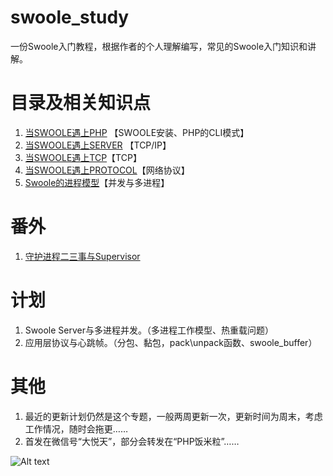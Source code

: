 # swoole_study
一份Swoole入门教程，根据作者的个人理解编写，常见的Swoole入门知识和讲解。

# 目录及相关知识点

1. [当SWOOLE遇上PHP](https://github.com/szyhf/swoole_study/blob/master/当SWOOLE遇上PHP.md) 【SWOOLE安装、PHP的CLI模式】
2. [当SWOOLE遇上SERVER](https://github.com/szyhf/swoole_study/blob/master/当SWOOLE遇上SERVER.md) 【TCP/IP】
3. [当SWOOLE遇上TCP](https://github.com/szyhf/swoole_study/blob/master/当SWOOLE遇上TCP.md)【TCP】
4. [当SWOOLE遇上PROTOCOL](https://github.com/szyhf/swoole_study/blob/master/当SWOOLE遇上PROTOCOL.md)【网络协议】
5. [Swoole的进程模型](https://github.com/szyhf/swoole_study/blob/master/Swoole的进程模型.md)【并发与多进程】

# 番外

1. [守护进程二三事与Supervisor](https://github.com/szyhf/swoole_study/blob/master/番外：守护进程二三事与Supervisor.md) 

# 计划

1. Swoole Server与多进程并发。（多进程工作模型、热重载问题）
2. 应用层协议与心跳帧。（分包、黏包，pack\unpack函数、swoole_buffer）

# 其他

1. 最近的更新计划仍然是这个专题，一般两周更新一次，更新时间为周末，考虑工作情况，随时会拖更……
1. 首发在微信号“大悦天”，部分会转发在“PHP饭米粒”……

![Alt text](https://raw.githubusercontent.com/szyhf/swoole_study/master/wechat.png)
